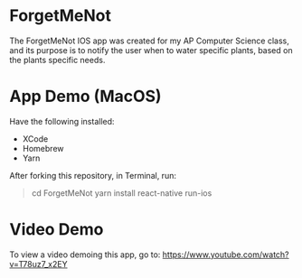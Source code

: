 # ForgetMeNot

The ForgetMeNot IOS app was created for my AP Computer Science class, and its purpose is to notify the user when to water specific plants, 
based on the plants specific needs.

# App Demo (MacOS)

Have the following installed:
* XCode
* Homebrew
* Yarn

After forking this repository, in Terminal, run:

>cd ForgetMeNot
>yarn install
>react-native run-ios

# Video Demo

To view a video demoing this app, go to:
https://www.youtube.com/watch?v=T78uz7_x2EY 
